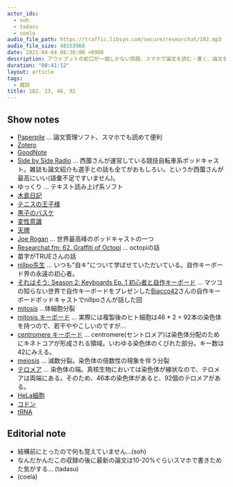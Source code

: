 ```yaml
---
actor_ids:
  - soh
  - tadasu
  - coela
audio_file_path: https://traffic.libsyn.com/secure/researchat/102.mp3
audio_file_size: 48153968
date: 2021-04-04 08:30:00 +0900
description: アウトプットの蛇口が一個しかない問題、スマホで論文を読む・書く、論文をオーディオブックにする、研究者のゾーンとオカルト、染色体研究者が買うべきキーボードの話をしました。
duration: "00:41:12"
layout: article
tags:
  - 雑談
title: 102. 23, 46, 92
---
```


## Show notes
- [Paperpile](https://paperpile.com/) ... 論文管理ソフト、スマホでも読めて便利
- [Zotero](https://www.zotero.org/)
- [GoodNote](https://www.goodnotes.com/)
- [Side by Side Radio](https://sidebysideradio.libsyn.com/) ... 西薗さんが運営している競技自転車系ポッドキャスト。雑談も論文紹介も選手との話も全てがおもしろい。というか西薗さんが最高にいい(語彙不足ですいません)。
- ゆっくり ... テキスト読み上げ系ソフト
- [木島日記](https://www.amazon.co.jp/dp/4044191123/?tag=researchatf04-22)
- [テニスの王子様](https://www.amazon.co.jp/gp/product/B074CD888P/?tag=researchatf04-22)
- [黒子のバスケ](https://www.amazon.co.jp/gp/product/B07KYZH313/?tag=researchatf04-22)
- [変性意識](https://ja.wikipedia.org/wiki/%E5%A4%89%E6%80%A7%E6%84%8F%E8%AD%98%E7%8A%B6%E6%85%8B)
- [天牌](https://www.amazon.co.jp/gp/product/B074CBDP82/?tag=researchatf04-22)
- [Joe Rogan](https://open.spotify.com/show/4rOoJ6Egrf8K2IrywzwOMk) ... 世界最高峰のポッドキャストの一つ
- [Researchat.fm: 62. Graffiti of Octopi](https://researchat.fm/episode/62) ... octopiの話
- 苗字がTRUEさんの話
- [nillpo先生](https://twitter.com/nillpo) ... いつも"自キ"について学ばせていただいている。自作キーボード界の永遠の初心者。
- [それはそう: Season 2: Keyboards Ep. 1 初心者と自作キーボード](https://biacco-radio.tumblr.com/post/177063909211/season-2-keyboards-ep-1-%E5%88%9D%E5%BF%83%E8%80%85%E3%81%A8%E8%87%AA%E4%BD%9C%E3%82%AD%E3%83%BC%E3%83%9C%E3%83%BC%E3%83%89) ... マツコの知らない世界で自作キーボードをプレゼンした[Biacco42](https://twitter.com/Biacco42)さんの自作キーボードポッドキャストでnillpoさんが話した回
- [mitosis](https://ja.wikipedia.org/wiki/%E4%BD%93%E7%B4%B0%E8%83%9E%E5%88%86%E8%A3%82) ...体細胞分裂
- [mitosis キーボード](https://mechkeys.tech/portfolio/mitosis-wireless-split-keyboard/) ... 実際には複製後のヒト細胞は46 * 2 = 92本の染色体を持つので、若干ややこしいのですが...
- [centromere キーボード](https://southpawdesign.net/products/centromere-wireless-keyboard?variant=8868004724796) ... centromere(セントロメア)は染色体分配のためにキネトコアが形成される領域。いわゆる染色体のくびれた部分。キー数は42にみえる。
- [meiosis](https://ja.wikipedia.org/wiki/%E6%B8%9B%E6%95%B0%E5%88%86%E8%A3%82) ... 減数分裂。染色体の倍数性の現象を伴う分裂
- [テロメア](https://ja.wikipedia.org/wiki/%E3%83%86%E3%83%AD%E3%83%A1%E3%82%A2) ... 染色体の端。真核生物においては染色体が線状なので、テロメアは両端にある。そのため、46本の染色体があると、92個のテロメアがある。
- [HeLa細胞](https://ja.wikipedia.org/wiki/HeLa%E7%B4%B0%E8%83%9E)
- [コドン](https://ja.wikipedia.org/wiki/%E3%82%B3%E3%83%89%E3%83%B3)
- [tRNA](https://ja.wikipedia.org/wiki/%E8%BB%A2%E7%A7%BBRNA)

## Editorial note
- 結構前にとったので何も覚えていません...(soh)
- なんだかんだこの収録の後に最新の論文は10-20%ぐらいスマホで書きためた気がする... (tadasu)
- (coela)
